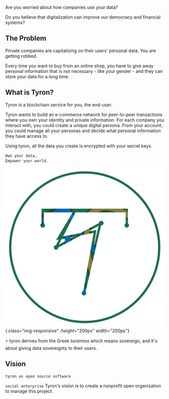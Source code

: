 Are you worried about how companies use your data?

Do you believe that digitalization can improve our democracy and financial systems?

## The Problem
Private companies are capitalizing on their users' personal data. You are getting robbed.

Every time you want to buy from an online shop, you have to give away personal information that is not necessary - like your gender - and they can store your data for a long time.

## What is Tyron?
Tyron is a blockchain service for you, the end-user.

Tyron wants to build an e-commerce network for peer-to-peer transactions where you own your identity and private information. For each company you interact with, you could create a unique digital persona. From your account, you could manage all your personas and decide what personal information they have access to.

Using tyron, all the data you create is encrypted with your secret keys.

```
Own your data,
Empower your world.
```
![tyron](/images/tyron.png){:class="img-responsive" :height="200px" width="200px"}

:zap: tyron derives from the Greek _turannos_ which means sovereign, and it's about giving data sovereignty to their users.

## Vision
```tyron as open source software```

```social enterprise``` Tyron's vision is to create a nonprofit open organization to manage this project.
